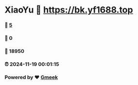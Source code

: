 # XiaoYu :link: https://bk.yf1688.top 
### :page_facing_up: [5](https://bk.yf1688.top/tag.html) 
### :speech_balloon: 0 
### :hibiscus: 18950 
### :alarm_clock: 2024-11-19 00:01:15 
### Powered by :heart: [Gmeek](https://github.com/Meekdai/Gmeek)
